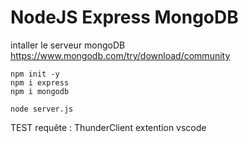 # NodeJS Express MongoDB
intaller le serveur mongoDB
https://www.mongodb.com/try/download/community

```
npm init -y
npm i express
npm i mongodb

node server.js
```

TEST requête : ThunderClient extention vscode